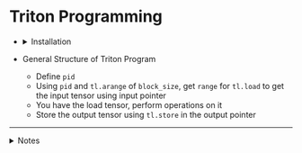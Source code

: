 # Triton Programming
* <details>
  <summary>Installation</summary>
   
  ```python
  git clone https://github.com/VachanVY/gpu-programming.git
  cd gpu-programming
  
  uv sync
  # or
  uv sync --locked # If you want them to install exactly what’s in uv.lock (no resolver changes):
  ```
   </details>


* General Structure of Triton Program
  * Define `pid`
  * Using `pid` and `tl.arange` of `block_size`, get `range` for `tl.load` to get the input tensor using input pointer
  * You have the load tensor, perform operations on it
  * Store the output tensor using `tl.store` in the output pointer


---
<details>
  <summary>Notes</summary>
  
# Trash/Notes
  
* Problem 7/G: Long Sum `G_sum_dim1.py`  
  <img width="800" alt="image" src="https://github.com/user-attachments/assets/3e45f097-6e65-4df9-8808-f2515ed1174e" />

</details>
